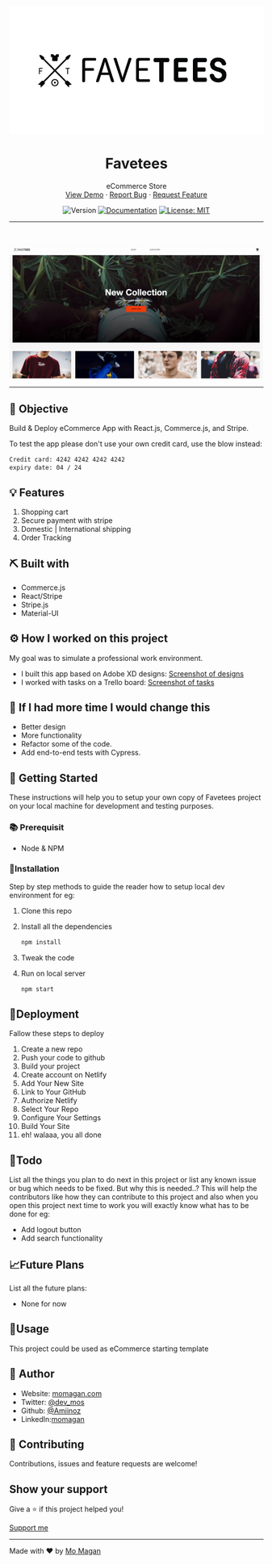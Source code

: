 <div align="center">

<!-- project logo  -->
 <img src="/src/assets/logo.png">

</div>

<h1 align="center">Favetees</h1>

 <p align="center">
 	<!-- tagline or very short intro of your project -->
   eCommerce Store
    <br />
	 <!-- live demo link -->
    <a href="https://favetees.netlify.app/">View Demo</a>
    ·
	<!-- issue link here -->
    <a href="https://github.com/Amiinoz/favetees/issues">Report Bug</a>
    ·
	<!--  issue/discussion link -->
    <a href="https://github.com/Amiinoz/favetees/discussions/1">Request Feature</a>
  </p>

<div align="center">


<!-- Use Shields website (link in acknowledgement section) to generate these for your repo or just replace the links here with yours -->

![Version](https://img.shields.io/badge/version-0.1.0-blue.svg?cacheSeconds=2592000)
[![Documentation](https://img.shields.io/badge/documentation-yes-brightgreen.svg)]( https://favetees.netlify.app/)
[![License: MIT](https://img.shields.io/badge/License-MIT-yellow.svg)](#)


</div>

<hr />
<br />

<div align="center">

<!-- Add your project demo gif here -->

![Project Demo Gif](/src/assets/favetees.gif)

</div>





<hr />



## 🎯 Objective

Build & Deploy eCommerce App with React.js, Commerce.js, and Stripe.

To test the app please don't use your own credit card, use the blow instead:
```
Credit card: 4242 4242 4242 4242
expiry date: 04 / 24
```

## 💡 Features

1. Shopping cart
2. Secure payment with stripe
3. Domestic | International shipping
4. Order Tracking


## ⛏️ Built with

-   Commerce.js
-   React/Stripe
-   Stripe.js
-   Material-UI

## ⚙️ How I worked on this project
My goal was to simulate a professional work environment.
-  I built this app based on Adobe XD designs: [Screenshot of designs](/src/assets/big.jpeg)
- I worked with tasks on a Trello board: [Screenshot of tasks](/src/assets/trello.png)


## 🔄 If I had more time I would change this
- Better design
- More functionality
- Refactor some of the code.
- Add end-to-end tests with Cypress.

## 🏁 Getting Started

These instructions will help you to setup your own copy of Favetees project on your local machine for development and testing purposes.

### 📚 Prerequisit

-   Node & NPM

### 🧰Installation

Step by step methods to guide the reader how to setup local dev environment for eg:

1. Clone this repo
1. Install all the dependencies

    ```bash
    npm install
    ```

1. Tweak the code
1. Run on local server

    ```bash
    npm start
    ```

## 🚀Deployment

Fallow these steps to deploy

1. Create a new repo
2. Push your code to github
3. Build your project
4. Create account on Netlify
5. Add Your New Site
6. Link to Your GitHub
7. Authorize Netlify
8. Select Your Repo
9. Configure Your Settings
10. Build Your Site
11. eh! walaaa, you all done


## 📝Todo

List all the things you plan to do next in this project or list any known issue or bug which needs to be fixed. But why this is needed..? This will help the contributors like how they can contribute to this project and also when you open this project next time to work you will exactly know what has to be done for eg:

-   Add logout button
-   Add search functionality

## 📈Future Plans

List all the future plans:

-   None for now

## 🎈Usage

This project could be used as eCommerce starting template

## 👤 Author


* Website: [momagan.com](https://www.momagan.com)
* Twitter: [@dev_mos](httmps:\/\/www.twitter.com\/@dev\_mos)
* Github: [@Amiinoz](https://github.com/Amiinoz)
* LinkedIn:[momagan](https://linkedin.com/in/Mo)

## 🤝 Contributing

Contributions, issues and feature requests are welcome!



## Show your support

Give a ⭐️ if this project helped you!

[ Support me ](https://www.patreon.com/Amiinoz)


***
Made with ❤️ by [Mo Magan](https://www.momagan.com)
